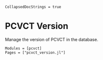 ```@meta
CollapsedDocStrings = true
```

# PCVCT Version

Manage the version of PCVCT in the database.

```@autodocs
Modules = [pcvct]
Pages = ["pcvct_version.jl"]
```